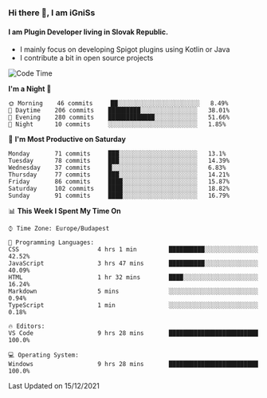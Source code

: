 ### Hi there 👋, I am iGniSs

#### I am Plugin Developer living in Slovak Republic.
- I mainly focus on developing Spigot plugins using Kotlin or Java
- I contribute a bit in open source projects

<!--START_SECTION:waka-->
![Code Time](http://img.shields.io/badge/Code%20Time-759%20hrs%2013%20mins-blue)

**I'm a Night 🦉** 

```text
🌞 Morning    46 commits     ██░░░░░░░░░░░░░░░░░░░░░░░   8.49% 
🌆 Daytime    206 commits    █████████░░░░░░░░░░░░░░░░   38.01% 
🌃 Evening    280 commits    █████████████░░░░░░░░░░░░   51.66% 
🌙 Night      10 commits     ░░░░░░░░░░░░░░░░░░░░░░░░░   1.85%

```
📅 **I'm Most Productive on Saturday** 

```text
Monday       71 commits     ███░░░░░░░░░░░░░░░░░░░░░░   13.1% 
Tuesday      78 commits     ███░░░░░░░░░░░░░░░░░░░░░░   14.39% 
Wednesday    37 commits     █░░░░░░░░░░░░░░░░░░░░░░░░   6.83% 
Thursday     77 commits     ███░░░░░░░░░░░░░░░░░░░░░░   14.21% 
Friday       86 commits     ████░░░░░░░░░░░░░░░░░░░░░   15.87% 
Saturday     102 commits    ████░░░░░░░░░░░░░░░░░░░░░   18.82% 
Sunday       91 commits     ████░░░░░░░░░░░░░░░░░░░░░   16.79%

```


📊 **This Week I Spent My Time On** 

```text
⌚︎ Time Zone: Europe/Budapest

💬 Programming Languages: 
CSS                      4 hrs 1 min         ██████████░░░░░░░░░░░░░░░   42.52% 
JavaScript               3 hrs 47 mins       ██████████░░░░░░░░░░░░░░░   40.09% 
HTML                     1 hr 32 mins        ████░░░░░░░░░░░░░░░░░░░░░   16.24% 
Markdown                 5 mins              ░░░░░░░░░░░░░░░░░░░░░░░░░   0.94% 
TypeScript               1 min               ░░░░░░░░░░░░░░░░░░░░░░░░░   0.18%

🔥 Editors: 
VS Code                  9 hrs 28 mins       █████████████████████████   100.0%

💻 Operating System: 
Windows                  9 hrs 28 mins       █████████████████████████   100.0%

```


 Last Updated on 15/12/2021
<!--END_SECTION:waka-->